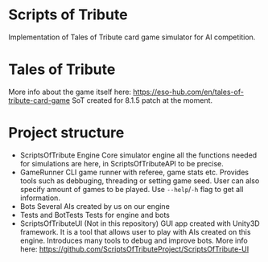 # Scripts of Tribute
Implementation of Tales of Tribute card game simulator for AI competition.

# Tales of Tribute
More info about the game itself here: https://eso-hub.com/en/tales-of-tribute-card-game
SoT created for 8.1.5 patch at the moment.

# Project structure
* ScriptsOfTribute Engine
    Core simulator engine all the functions needed for simulations are here, in ScriptsOfTributeAPI to be precise.
* GameRunner
    CLI game runner with referee, game stats etc. Provides tools such as debbuging, threading or setting game seed. User can also specify amount of games to be played. Use `--help`/`-h` flag to get all information.
* Bots
    Several AIs created by us on our engine
* Tests and BotTests
    Tests for engine and bots
* ScriptsOfTributeUI (Not in this repository)
    GUI app created with Unity3D framework. It is a tool that allows user to play with AIs created on this engine. Introduces many tools to debug and improve bots. More info here: https://github.com/ScriptsOfTributeProject/ScriptsOfTribute-UI